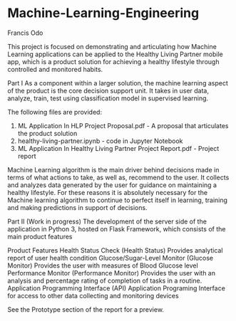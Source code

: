# Machine-Learning-Engineering

Francis Odo

This project is focused on demonstrating and articulating how Machine Learning applications can be applied to the Healthy Living Partner mobile app, which is a product solution for achieving a healthy lifestyle through controlled and monitored habits.

Part I
As a component within a larger solution, the machine learning aspect of the product is the core decision support unit. It takes in user data, analyze, train, test using classification model in supervised learning.

The following files are provided:
1. ML Application In HLP Project Proposal.pdf - A proposal that articulates the product solution
2. healthy-living-partner.ipynb - code in Jupyter Notebook
3. ML Application In Healthy Living Partner Project Report.pdf - Project report

Machine Learning algorithm is the main driver behind  decisions made in terms of what actions to take, as well as, recommend to the user. It collects and analyzes data generated by the user for guidance on maintaining a healthy lifestyle. For these reasons it is absolutely necessary for the Machine learning algorithm to continue to perfect itself in learning, training and making predictions in  support of decisions.

Part II (Work in progress)
The development of the server side of the application in Python 3, hosted on Flask Framework, which consists of the main product features

Product Features
Health Status Check (Health Status)
  Provides analytical report of user health condition
Glucose/Sugar-Level Monitor (Glucose Monitor)
	Provides the user with measures of Blood Glucose level
Performance Monitor (Performance Monitor)
  Provides the user with an analysis and percentage rating of completion of tasks in a routine.
Application Programming Interface (API)
  Application Programing Interface for access to other data collecting and monitoring devices
  
See the Prototype section of the report for a preview.


